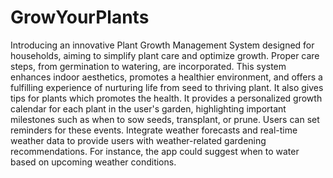 # GrowYourPlants
Introducing an innovative Plant Growth Management System designed for households, aiming to simplify plant care and optimize growth. 
Proper care steps, from germination to watering, are incorporated. This system enhances indoor aesthetics, promotes a healthier environment, and offers a fulfilling experience of nurturing life from seed to thriving plant.
It also gives tips for plants which promotes the health.
It provides a personalized growth calendar for each plant in the user's garden, highlighting important milestones such as when to sow seeds, transplant, or prune. Users can set reminders for these events.
Integrate weather forecasts and real-time weather data to provide users with weather-related gardening recommendations. For instance, the app could suggest when to water based on upcoming weather conditions.


